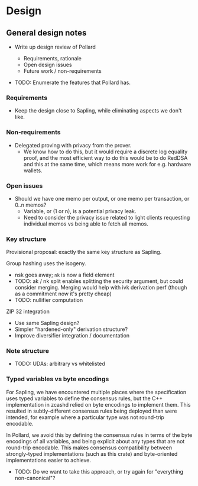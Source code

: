 # Design

## General design notes

- Write up design review of Pollard
  - Requirements, rationale
  - Open design issues
  - Future work / non-requirements

- TODO: Enumerate the features that Pollard has.

### Requirements

- Keep the design close to Sapling, while eliminating aspects we don't like.

### Non-requirements

- Delegated proving with privacy from the prover.
  - We know how to do this, but it would require a discrete log equality proof, and the most efficient way to do this would be to do RedDSA and this at the same time, which means more work for e.g. hardware wallets.

### Open issues

- Should we have one memo per output, or one memo per transaction, or 0..n memos?
  - Variable, or (1 or n), is a potential privacy leak.
  - Need to consider the privacy issue related to light clients requesting individual memos vs being able to fetch all memos.

### Key structure

Provisional proposal: exactly the same key structure as Sapling.

Group hashing uses the isogeny.

- nsk goes away; `nk` is now a field element
- TODO: ak / nk split enables splitting the security argument, but could consider merging.
  Merging would help with ivk derivation perf (though as a commitment now it's pretty cheap)
- TODO: nullifier computation

ZIP 32 integration
- Use same Sapling design?
- Simpler "hardened-only" derivation structure?
- Improve diversifier integration / documentation

### Note structure

- TODO: UDAs: arbitrary vs whitelisted

### Typed variables vs byte encodings

For Sapling, we have encountered multiple places where the specification uses typed
variables to define the consensus rules, but the C++ implementation in zcashd relied on
byte encodings to implement them. This resulted in subtly-different consensus rules being
deployed than were intended, for example where a particular type was not round-trip
encodable.

In Pollard, we avoid this by defining the consensus rules in terms of the byte encodings
of all variables, and being explicit about any types that are not round-trip encodable.
This makes consensus compatibility between strongly-typed implementations (such as this
crate) and byte-oriented implementations easier to achieve.

- TODO: Do we want to take this approach, or try again for "everything non-canonical"?
